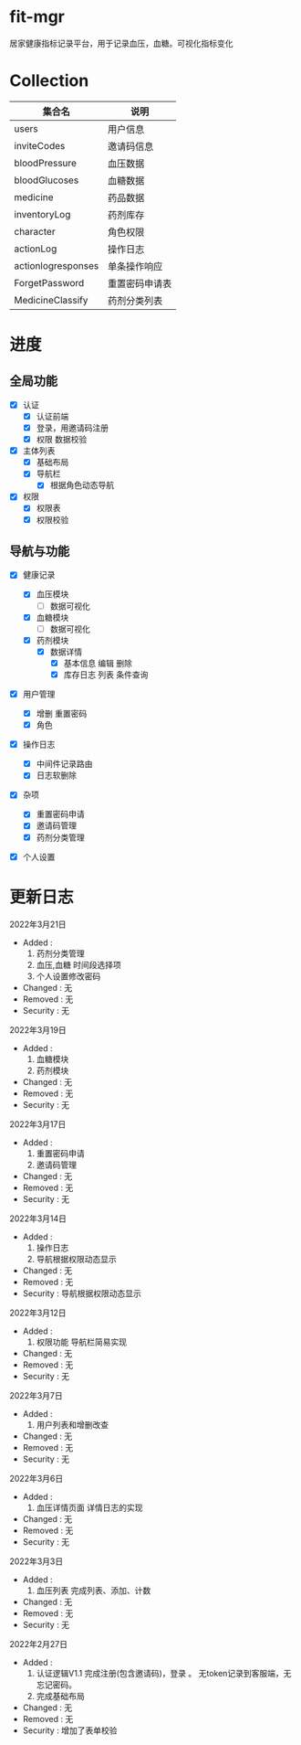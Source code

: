 <!--
 * @Description: 项目说明
 * @Author: hairyOwl
 * @Date: 2022-02-23 14:18:22
 * @LastEditors: hairyOwl
 * @LastEditTime: 2022-03-21 22:56:47
-->
# fit-mgr
居家健康指标记录平台，用于记录血压，血糖。可视化指标变化
# Collection
| 集合名             | 说明           |
| ------------------ | -------------- |
| users              | 用户信息       |
| inviteCodes        | 邀请码信息     |
| bloodPressure      | 血压数据       |
| bloodGlucoses      | 血糖数据       |
| medicine           | 药品数据       |
| inventoryLog       | 药剂库存       |
| character          | 角色权限       |
| actionLog          | 操作日志       |
| actionlogresponses | 单条操作响应   |
| ForgetPassword     | 重置密码申请表 |
| MedicineClassify   | 药剂分类列表   |


# 进度
## 全局功能
- [x] 认证
    - [x] 认证前端
    - [x] 登录，用邀请码注册
    - [x] 权限 数据校验
- [x] 主体列表
    - [x] 基础布局
    - [x] 导航栏
        - [x] 根据角色动态导航
- [x] 权限
    - [x] 权限表
    - [x] 权限校验

## 导航与功能
- [x] 健康记录
    - [x] 血压模块
        - [ ] 数据可视化
    - [x] 血糖模块
        - [ ] 数据可视化
    - [x] 药剂模块
        - [x] 数据详情
            - [X] 基本信息 编辑 删除
            - [x] 库存日志 列表 条件查询
- [x] 用户管理
    - [x] 增删 重置密码
    - [x] 角色
- [x] 操作日志
    - [x] 中间件记录路由
    - [x] 日志软删除
- [x] 杂项
    - [x] 重置密码申请
    - [x] 邀请码管理
    - [x] 药剂分类管理
- [x] 个人设置



# 更新日志
2022年3月21日
- Added : 
    1. 药剂分类管理
    2. 血压,血糖 时间段选择项
    3. 个人设置修改密码
- Changed : 无
- Removed : 无
- Security : 无

2022年3月19日
- Added : 
    1. 血糖模块
    2. 药剂模块
- Changed : 无
- Removed : 无
- Security : 无

2022年3月17日
- Added : 
    1. 重置密码申请
    2. 邀请码管理
- Changed : 无
- Removed : 无
- Security : 无

2022年3月14日
- Added : 
    1. 操作日志
    2. 导航根据权限动态显示
- Changed : 无
- Removed : 无
- Security : 导航根据权限动态显示

2022年3月12日
- Added : 
    1. 权限功能 导航栏简易实现
- Changed : 无
- Removed : 无
- Security : 无

2022年3月7日
- Added : 
    1. 用户列表和增删改查
- Changed : 无
- Removed : 无
- Security : 无

2022年3月6日
- Added : 
    1. 血压详情页面 详情日志的实现
- Changed : 无
- Removed : 无
- Security : 无

2022年3月3日 
- Added : 
    1. 血压列表 完成列表、添加、计数
- Changed : 无
- Removed : 无
- Security : 无

2022年2月27日 
- Added : 
    1. 认证逻辑V1.1 完成注册(包含邀请码)，登录 。 无token记录到客服端，无忘记密码。
    2. 完成基础布局
- Changed : 无
- Removed : 无
- Security : 增加了表单校验

